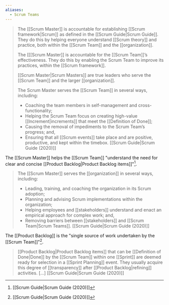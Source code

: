 ```yaml
---
aliases:
  - Scrum Teams
---
```




> The [[Scrum Master]] is accountable for establishing [[Scrum framework|Scrum]] as defined in the [[Scrum Guide|Scrum Guide]]. They do this by helping everyone understand [[Scrum theory]] and practice, both within the [[Scrum Team]] and the [[organization]].
> 
> The [[[Scrum Master]] is accountable for the [[Scrum Team]]’s effectiveness. They do this by enabling the Scrum Team to improve its practices, within the [[Scrum framework]].
> 
> [[Scrum Master|Scrum Masters]] are true leaders who serve the [[Scrum Team]] and the larger [[organization]].
> 
> The Scrum Master serves the [[Scrum Team]] in several ways, including:
> - Coaching the team members in self-management and cross-functionality;
> - Helping the Scrum Team focus on creating high-value [[Increment|increments]] that meet the [[Definition of Done]];
> - Causing the removal of impediments to the Scrum Team’s progress; and,
> - Ensuring that all [[Scrum events]] take place and are positive, productive, and kept within the timebox.
> [[Scrum Guide|Scrum Guide (2020)]]

The [[Scrum Master]] helps the [[Scrum Team]] "understand the need for clear and concise [[Product Backlog|Product Backlog items]]"[^scrum-guide-2020].


> The [[Scrum Master]] serves the [[organization]] in several ways, including:
> - Leading, training, and coaching the organization in its Scrum adoption;
> - Planning and advising Scrum implementations within the organization;
> - Helping employees and [[stakeholders]] understand and enact an empirical approach for complex work; and,
> - Removing barriers between [[stakeholders]] and [[Scrum Team|Scrum Teams]].
> [[Scrum Guide|Scrum Guide (2020)]]

The [[Product Backlog]] is the "single source of work undertaken by the [[Scrum Team]]"[^scrum-guide-2020].

> [[Product Backlog|Product Backlog items]] that can be [[Definition of Done|Done]] by the [[Scrum Team]] within one [[Sprint]] are deemed ready for selection in a [[Sprint Planning]] event. They usually acquire this degree of [[transparency]] after [[Product Backlog|refining]] activities. \[...\]
> [[Scrum Guide|Scrum Guide (2020)]]
> 

[^scrum-guide-2020]: [[Scrum Guide|Scrum Guide (2020)]]